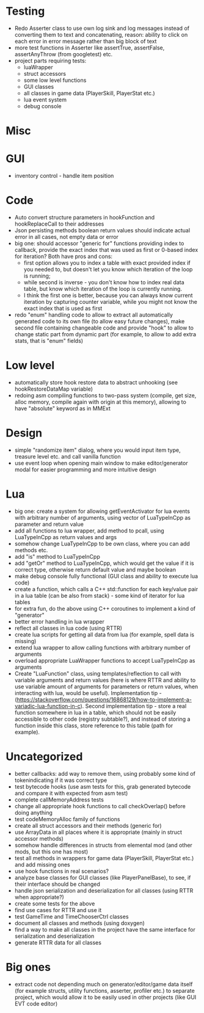 # Testing
- Redo Asserter class to use own log sink and log messages instead of converting them to text and concatenating, reason: ability to click on each error in error message rather than big block of text
- more test functions in Asserter like assertTrue, assertFalse, assertAnyThrow (from googletest) etc.
- project parts requiring tests:
    - luaWrapper
    - struct accessors
    - some low level functions
    - GUI classes
    - all classes in game data (PlayerSkill, PlayerStat etc.)
    - lua event system
    - debug console

# Misc

# GUI
- inventory control - handle item position

# Code
- Auto convert structure parameters in hookFunction and hookReplaceCall to their addresses
- Json persisting methods boolean return values should indicate actual error in all cases, not empty data or error
- big one: should accessor "generic for" functions providing index to callback, provide the exact index that was used as first or 0-based index for iteration? Both have pros and cons:
    - first option allows you to index a table with exact provided index if you needed to, but doesn't let you know which iteration of the loop is running;
    - while second is inverse - you don't know how to index real data table, but know which iteration of the loop is currently running.
    - I think the first one is better, because you can always know current iteration by capturing counter variable, while you might not know the exact index that is used as first
- redo "enum" handling code to allow to extract all automatically generated code to its own file (to allow easy future changes), make second file containing changeable code and provide "hook" to allow to change static part from dynamic part (for example, to allow to add extra stats, that is "enum" fields)

# Low level
- automatically store hook restore data to abstract unhooking (see hookRestoreDataMap variable)
- redoing asm compiling functions to two-pass system (compile, get size, alloc memory, compile again with origin at this memory), allowing to have "absolute" keyword as in MMExt

# Design
- simple "randomize item" dialog, where you would input item type, treasure level etc. and call vanilla function
- use event loop when opening main window to make editor/generator modal for easier programming and more intuitive design

# Lua
- big one: create a system for allowing getEventActivator for lua events with arbitrary number of arguments, using vector of LuaTypeInCpp as parameter and return value
- add all functions to lua wrapper, add method to pcall, using LuaTypeInCpp as return values and args
- somehow change LuaTypeInCpp to be own class, where you can add methods etc.
- add "is" method to LuaTypeInCpp
- add "getOr" method to LuaTypeInCpp, which would get the value if it is correct type, otherwise return default value and maybe boolean 
- make debug console fully functional (GUI class and ability to execute lua code)
- create a function, which calls a C++ std::function for each key/value pair in a lua table (can be also from stack) - some kind of iterator for lua tables
- for extra fun, do the above using C++ coroutines to implement a kind of "generator"
- better error handling in lua wrapper
- reflect all classes in lua code (using RTTR)
- create lua scripts for getting all data from lua (for example, spell data is missing)
- extend lua wrapper to allow calling functions with arbitrary number of arguments
- overload appropriate LuaWrapper functions to accept LuaTypeInCpp as arguments
- Create "LuaFunction" class, using templates/reflection to call with variable arguments and return values (here is where RTTR and ability to use variable amount of arguments for parameters or return values, when interacting with lua, would be useful). Implementation tip - (https://stackoverflow.com/questions/16868129/how-to-implement-a-variadic-lua-function-in-c). Second implementation tip - store a real function somewhere in lua in a table, which should not be easily accessible to other code (registry subtable?), and instead of storing a function inside this class, store reference to this table (path for example).

# Uncategorized
- better callbacks: add way to remove them, using probably some kind of tokenindicating if it was correct type
- test bytecode hooks (use asm tests for this, grab generated bytecode and compare it with expected from asm test)
- complete callMemoryAddress tests
- change all appropriate hook functions to call checkOverlap() before doing anything
- test codeMemoryAlloc family of functions
- create all struct accessors and their methods (generic for)
- use ArrayData in all places where it is appropriate (mainly in struct accessor methods)
- somehow handle differences in structs from elemental mod (and other mods, but this one has most)
- test all methods in wrappers for game data (PlayerSkill, PlayerStat etc.) and add missing ones
- use hook functions in real scenarios?
- analyze base classes for GUI classes (like PlayerPanelBase), to see, if their interface should be changed
- handle json serialization and deserialization for all classes (using RTTR when appropriate?)
- create some tests for the above
- find use cases for RTTR and use it
- test GameTime and TimeChooserCtrl classes
- document all classes and methods (using doxygen)
- find a way to make all classes in the project have the same interface for serialization and deserialization
- generate RTTR data for all classes

# Big ones
- extract code not depending much on generator/editor/game data itself (for example structs, utility functions, asserter, profiler etc.) to separate project, which would allow it to be easily used in other projects (like GUI EVT code editor)